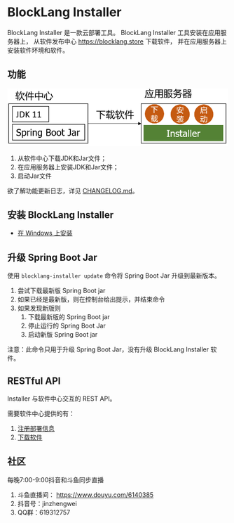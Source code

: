 # BlockLang Installer

BlockLang Installer 是一款云部署工具。
BlockLang Installer 工具安装在应用服务器上，
从软件发布中心 https://blocklang.store 下载软件，
并在应用服务器上安装软件环境和软件。

## 功能

![结构图](images/installer.png)

1. 从软件中心下载JDK和Jar文件；
2. 在应用服务器上安装JDK和Jar文件；
3. 启动Jar文件

欲了解功能更新日志，详见 [CHANGELOG.md](CHANGELOG.md)。

## 安装 BlockLang Installer

* [在 Windows 上安装](docs/install/windows.md)

## 升级 Spring Boot Jar

使用 `blocklang-installer update` 命令将 Spring Boot Jar 升级到最新版本。

1. 尝试下载最新版 Spring Boot jar
2. 如果已经是最新版，则在控制台给出提示，并结束命令
3. 如果发现新版则
   1. 下载最新版的 Spring Boot jar
   2. 停止运行的 Spring Boot Jar
   3. 启动新版 Spring Boot jar

注意：此命令只用于升级 Spring Boot Jar，没有升级 BlockLang Installer 软件。

## RESTful API

Installer 与软件中心交互的 REST API。

需要软件中心提供的有：

1. [注册部署信息](docs/API/01_installers.md)
2. [下载软件](docs/API/02_softwares.md)

## 社区

每晚7:00-9:00抖音和斗鱼同步直播

1. 斗鱼直播间： https://www.douyu.com/6140385
2. 抖音号：jinzhengwei
3. QQ群：619312757
